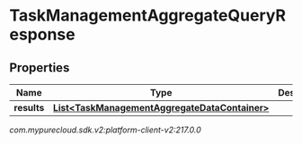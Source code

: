 # TaskManagementAggregateQueryResponse


## Properties

| Name | Type | Description | Notes |
| ------------ | ------------- | ------------- | ------------- |
| **results** | [**List&lt;TaskManagementAggregateDataContainer&gt;**](TaskManagementAggregateDataContainer) |  |  [optional] |




_com.mypurecloud.sdk.v2:platform-client-v2:217.0.0_
